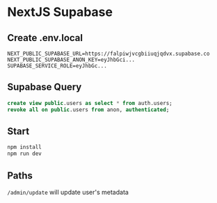 # NextJS Supabase

## Create .env.local

```
NEXT_PUBLIC_SUPABASE_URL=https://falpiwjvcgbiiuqjqdvx.supabase.co
NEXT_PUBLIC_SUPABASE_ANON_KEY=eyJhbGci...
SUPABASE_SERVICE_ROLE=eyJhbGc...
```

## Supabase Query

```sql
create view public.users as select * from auth.users;
revoke all on public.users from anon, authenticated;
```

## Start

```bash
npm install
npm run dev
```

## Paths

`/admin/update` will update user's metadata

